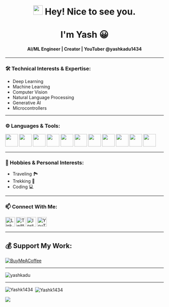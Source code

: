 <h1 align="center">
  <img src="https://emojis.slackmojis.com/emojis/images/1531849430/4246/blob-sunglasses.gif" width="30"/> Hey! Nice to see you.
</h1>

<h1 align="center">I'm Yash 😀</h1>
<h4 align="center">AI/ML Engineer | Creator | YouTuber @yashkadu1434</h4>

---

### 🛠️ Technical Interests & Expertise:
- Deep Learning
- Machine Learning
- Computer Vision
- Natural Language Processing
- Generative AI
- Microcontrollers

---

### ⚙️ Languages & Tools:
<p align="left">
  <a href="https://www.arduino.cc/" target="_blank"><img src="https://cdn.jsdelivr.net/gh/devicons/devicon/icons/arduino/arduino-original.svg" width="40" height="40"/></a>
  <a href="https://flask.palletsprojects.com/" target="_blank"><img src="https://cdn.jsdelivr.net/gh/devicons/devicon/icons/flask/flask-original.svg" width="40" height="40"/></a>
  <a href="https://git-scm.com/" target="_blank"><img src="https://cdn.jsdelivr.net/gh/devicons/devicon/icons/git/git-original.svg" width="40" height="40"/></a>
  <a href="https://www.mysql.com/" target="_blank"><img src="https://cdn.jsdelivr.net/gh/devicons/devicon/icons/mysql/mysql-original-wordmark.svg" width="40" height="40"/></a>
  <a href="https://opencv.org/" target="_blank"><img src="https://cdn.jsdelivr.net/gh/devicons/devicon/icons/opencv/opencv-original.svg" width="40" height="40"/></a>
  <a href="https://www.python.org/" target="_blank"><img src="https://cdn.jsdelivr.net/gh/devicons/devicon/icons/python/python-original.svg" width="40" height="40"/></a>
  <a href="https://pytorch.org/" target="_blank"><img src="https://cdn.jsdelivr.net/gh/devicons/devicon/icons/pytorch/pytorch-original.svg" width="40" height="40"/></a>
  <a href="https://scikit-learn.org/" target="_blank"><img src="https://raw.githubusercontent.com/simple-icons/simple-icons/develop/icons/scikitlearn.svg" width="40" height="40"/></a>
  <a href="https://www.tensorflow.org/" target="_blank"><img src="https://cdn.jsdelivr.net/gh/devicons/devicon/icons/tensorflow/tensorflow-original.svg" width="40" height="40"/></a>
  <a href="https://www.w3.org/html/" target="_blank"><img src="https://cdn.jsdelivr.net/gh/devicons/devicon/icons/html5/html5-original.svg" width="40" height="40"/></a>
  <a href="https://www.w3schools.com/css/" target="_blank"><img src="https://cdn.jsdelivr.net/gh/devicons/devicon/icons/css3/css3-original.svg" width="40" height="40"/></a>
</p>


---

### 🎯 Hobbies & Personal Interests:
- Traveling 🏞️
- Trekking 🥾
- Coding 💻

---

### 📫 Connect With Me:
<p>
  <a href="https://www.linkedin.com/in/yash-kadu-7b8928222/" target="_blank"><img alt="LinkedIn" width="30px" src="https://img.icons8.com/color/48/000000/linkedin.png" /></a>
  <a href="#" target="_blank"><img alt="Twitter" width="30px" src="https://img.icons8.com/fluent/48/000000/twitter.png" /></a>
  <a href="https://www.instagram.com/yashkadu1434/" target="_blank"><img alt="Instagram" width="30px" src="https://img.icons8.com/fluent/48/000000/instagram-new.png" /></a>
  <a href="https://www.youtube.com/@yashkadu1434" target="_blank"><img alt="YouTube" width="30px" src="https://www.vectorlogo.zone/logos/youtube/youtube-icon.svg" /></a>
</p>

---

## 💰 Support My Work:
[![BuyMeACoffee](https://img.shields.io/badge/Buy%20Me%20a%20Coffee-ffdd00?style=for-the-badge&logo=buy-me-a-coffee&logoColor=black)](https://www.buymeacoffee.com/)

---

<p align="left"><img src="https://komarev.com/ghpvc/?username=yashkadu&label=Profile%20views&color=0e75b6&style=flat" alt="yashkadu" /></p>

---

<p><img align="left" src="https://github-readme-stats.vercel.app/api/top-langs/?username=Yashk1434&layout=compact" alt="Yashk1434" /></p>

<p>&nbsp;<img align="center" src="https://github-readme-stats.vercel.app/api?username=Yashk1434&show_icons=true&locale=en" alt="Yashk1434" /></p>

<p><img align="center" src="https://github-readme-stats.vercel.app/api?username=Yashk1434" /></p>
